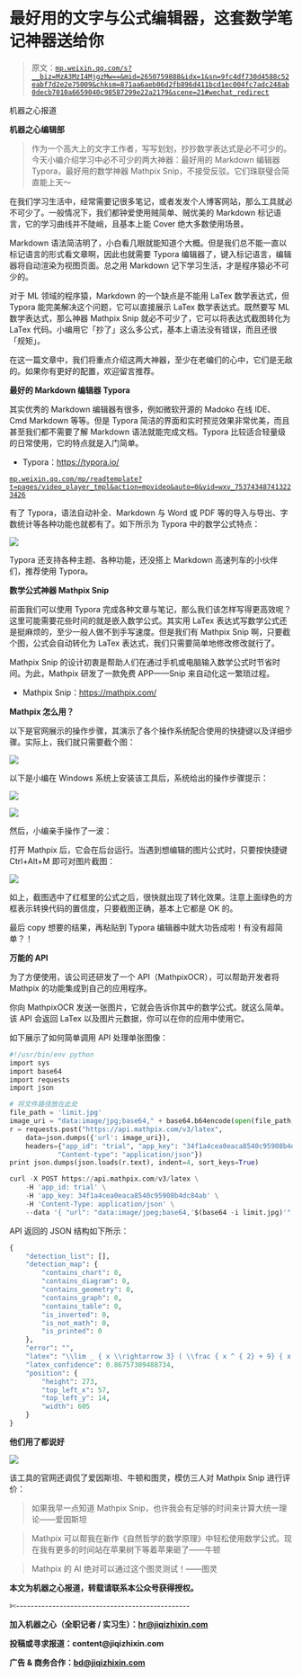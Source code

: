 # 最好用的文字与公式编辑器，这套数学笔记神器送给你

> 原文：[`mp.weixin.qq.com/s?__biz=MzA3MzI4MjgzMw==&mid=2650759888&idx=1&sn=9fc4df730d4588c52eabf7d2e2e75009&chksm=871aa6aeb06d2fb896d411bcd1ec004fc7adc248ab0decb7010a6659040c98587299e22a2179&scene=21#wechat_redirect`](http://mp.weixin.qq.com/s?__biz=MzA3MzI4MjgzMw==&mid=2650759888&idx=1&sn=9fc4df730d4588c52eabf7d2e2e75009&chksm=871aa6aeb06d2fb896d411bcd1ec004fc7adc248ab0decb7010a6659040c98587299e22a2179&scene=21#wechat_redirect)

机器之心报道

**机器之心编辑部**

> 作为一个高大上的文字工作者，写写划划，抄抄数学表达式是必不可少的。今天小编介绍学习中必不可少的两大神器：最好用的 Markdown 编辑器 Typora，最好用的数学神器 Mathpix Snip，不接受反驳。它们珠联璧合简直能上天～

在我们学习生活中，经常需要记很多笔记，或者发发个人博客网站，那么工具就必不可少了。一般情况下，我们都钟爱使用贼简单、贼优美的 Markdown 标记语言，它的学习曲线并不陡峭，且基本上能 Cover 绝大多数使用场景。

Markdown 语法简洁明了，小白看几眼就能知道个大概。但是我们总不能一直以标记语言的形式看文章啊，因此也就需要 Typora 编辑器了，键入标记语言，编辑器将自动渲染为视图页面。总之用 Markdown 记下学习生活，才是程序猿必不可少的。

对于 ML 领域的程序猿，Markdown 的一个缺点是不能用 LaTex 数学表达式，但 Typora 能完美解决这个问题，它可以直接展示 LaTex 数学表达式。既然要写 ML 数学表达式，那么神器 Mathpix Snip 就必不可少了，它可以将表达式截图转化为 LaTex 代码。小编用它「抄了」这么多公式，基本上语法没有错误，而且还很「规矩」。

在这一篇文章中，我们将重点介绍这两大神器，至少在老编们的心中，它们是无敌的。如果你有更好的配置，欢迎留言推荐。

**最好的 Markdown 编辑器 Typora**

其实优秀的 Markdown 编辑器有很多，例如微软开源的 Madoko 在线 IDE、Cmd Markdown 等等。但是 Typora 简洁的界面和实时预览效果非常优美，而且甚至我们都不需要了解 Markdown 语法就能完成文档。Typora 比较适合轻量级的日常使用，它的特点就是入门简单。

*   Typora：https://typora.io/

[`mp.weixin.qq.com/mp/readtemplate?t=pages/video_player_tmpl&action=mpvideo&auto=0&vid=wxv_753743487413223426`](https://mp.weixin.qq.com/mp/readtemplate?t=pages/video_player_tmpl&action=mpvideo&auto=0&vid=wxv_753743487413223426)

有了 Typora，语法自动补全、Markdown 与 Word 或 PDF 等的导入与导出、字数统计等各种功能也就都有了。如下所示为 Typora 中的数学公式特点：

![](img/5f8b20224be795bbe98c53c0955b9754.jpg)

Typora 还支持各种主题、各种功能，还没搭上 Markdown 高速列车的小伙伴们，推荐使用 Typora。

**数学公式神器 Mathpix Snip**

前面我们可以使用 Typora 完成各种文章与笔记，那么我们该怎样写得更高效呢？这里可能需要花些时间的就是嵌入数学公式。其实用 LaTex 表达式写数学公式还是挺麻烦的，至少一般人做不到手写速度。但是我们有 Mathpix Snip 啊，只要截个图，公式会自动转化为 LaTex 表达式，我们只需要简单地修改修改就行了。

Mathpix Snip 的设计初衷是帮助人们在通过手机或电脑输入数学公式时节省时间。为此，Mathpix 研发了一款免费 APP——Snip 来自动化这一繁琐过程。

*   Mathpix Snip：https://mathpix.com/

**Mathpix 怎么用？**

以下是官网展示的操作步骤，其演示了各个操作系统配合使用的快捷键以及详细步骤。实际上，我们就只需要截个图：

![](img/731a757729a592a01d65d40151ffdf6d.jpg)

以下是小编在 Windows 系统上安装该工具后，系统给出的操作步骤提示：

![](img/b34f7ea19440d1fa75351d1300b68949.jpg)

![](img/83aca4a595bb5ed1fbacd7d75d6d0a0b.jpg)

然后，小编亲手操作了一波：

打开 Mathpix 后，它会在后台运行。当遇到想编辑的图片公式时，只要按快捷键 Ctrl+Alt+M 即可对图片截图：

![](img/a5e1588f406b3c343e5e9f662a7aafd0.jpg)

如上，截图选中了红框里的公式之后，很快就出现了转化效果。注意上面绿色的方框表示转换代码的置信度，只要截图正确，基本上它都是 OK 的。

最后 copy 想要的结果，再粘贴到 Typora 编辑器中就大功告成啦！有没有超简单？！

**万能的 API**

为了方便使用，该公司还研发了一个 API（MathpixOCR），可以帮助开发者将 Mathpix 的功能集成到自己的应用程序。

你向 MathpixOCR 发送一张图片，它就会告诉你其中的数学公式。就这么简单。该 API 会返回 LaTex 以及图片元数据，你可以在你的应用中使用它。

如下展示了如何简单调用 API 处理单张图像：

```py
#!/usr/bin/env python
import sys
import base64
import requests
import json

# 将文件路径放在此处
file_path = 'limit.jpg'
image_uri = "data:image/jpg;base64," + base64.b64encode(open(file_path, "rb").read())
r = requests.post("https://api.mathpix.com/v3/latex",
    data=json.dumps({'url': image_uri}),
    headers={"app_id": "trial", "app_key": "34f1a4cea0eaca8540c95908b4dc84ab",
            "Content-type": "application/json"})
print json.dumps(json.loads(r.text), indent=4, sort_keys=True) 
```

```py
curl -X POST https://api.mathpix.com/v3/latex \
    -H 'app_id: trial' \
    -H 'app_key: 34f1a4cea0eaca8540c95908b4dc84ab' \
    -H 'Content-Type: application/json' \
    --data '{ "url": "data:image/jpeg;base64,'$(base64 -i limit.jpg)'" }' 
```

API 返回的 JSON 结构如下所示：

```py
{
    "detection_list": [],
    "detection_map": {
        "contains_chart": 0,
        "contains_diagram": 0,
        "contains_geometry": 0,
        "contains_graph": 0,
        "contains_table": 0,
        "is_inverted": 0,
        "is_not_math": 0,
        "is_printed": 0
    },
    "error": "",
    "latex": "\\lim _ { x \\rightarrow 3} ( \\frac { x ^ { 2} + 9} { x - 3} )",
    "latex_confidence": 0.86757309488734,
    "position": {
        "height": 273,
        "top_left_x": 57,
        "top_left_y": 14,
        "width": 605
    }
} 
```

**他们用了都说好**

![](img/331d5265131541346e0e632cd4a9f8b6.jpg)

该工具的官网还调侃了爱因斯坦、牛顿和图灵，模仿三人对 Mathpix Snip 进行评价：

> 如果我早一点知道 Mathpix Snip，也许我会有足够的时间来计算大统一理论——爱因斯坦

> Mathpix 可以帮我在新作《自然哲学的数学原理》中轻松使用数学公式。现在我有更多的时间站在苹果树下等着苹果砸了——牛顿

> Mathpix 的 AI 绝对可以通过这个图灵测试！——图灵

****本文为机器之心报道，**转载请联系本公众号获得授权****。**

✄------------------------------------------------

**加入机器之心（全职记者 / 实习生）：hr@jiqizhixin.com**

**投稿或寻求报道：**content**@jiqizhixin.com**

**广告 & 商务合作：bd@jiqizhixin.com**